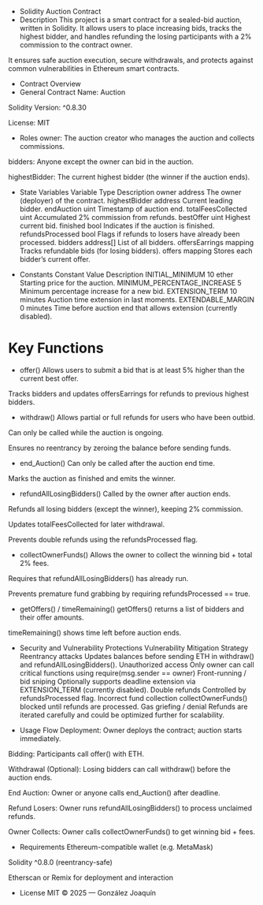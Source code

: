 - Solidity Auction Contract
- Description
This project is a smart contract for a sealed-bid auction, written in Solidity. It allows users to place increasing bids, tracks the highest bidder, and handles refunding the losing participants with a 2% commission to the contract owner.

It ensures safe auction execution, secure withdrawals, and protects against common vulnerabilities in Ethereum smart contracts.

- Contract Overview
- General
Contract Name: Auction

Solidity Version: ^0.8.30

License: MIT

- Roles
owner: The auction creator who manages the auction and collects commissions.

bidders: Anyone except the owner can bid in the auction.

highestBidder: The current highest bidder (the winner if the auction ends).

- State Variables
Variable	Type	Description
owner	address	The owner (deployer) of the contract.
highestBidder	address	Current leading bidder.
endAuction	uint	Timestamp of auction end.
totalFeesCollected	uint	Accumulated 2% commission from refunds.
bestOffer	uint	Highest current bid.
finished	bool	Indicates if the auction is finished.
refundsProcessed	bool	Flags if refunds to losers have already been processed.
bidders	address[]	List of all bidders.
offersEarrings	mapping	Tracks refundable bids (for losing bidders).
offers	mapping	Stores each bidder’s current offer.

- Constants
Constant	Value	Description
INITIAL_MINIMUM	10 ether	Starting price for the auction.
MINIMUM_PERCENTAGE_INCREASE	5	Minimum percentage increase for a new bid.
EXTENSION_TERM	10 minutes	Auction time extension in last moments.
EXTENDABLE_MARGIN	0 minutes	Time before auction end that allows extension (currently disabled).

# Key Functions
* offer()
Allows users to submit a bid that is at least 5% higher than the current best offer.

Tracks bidders and updates offersEarrings for refunds to previous highest bidders.

* withdraw()
Allows partial or full refunds for users who have been outbid.

Can only be called while the auction is ongoing.

Ensures no reentrancy by zeroing the balance before sending funds.

* end_Auction()
Can only be called after the auction end time.

Marks the auction as finished and emits the winner.

* refundAllLosingBidders()
Called by the owner after auction ends.

Refunds all losing bidders (except the winner), keeping 2% commission.

Updates totalFeesCollected for later withdrawal.

Prevents double refunds using the refundsProcessed flag.

* collectOwnerFunds()
Allows the owner to collect the winning bid + total 2% fees.

Requires that refundAllLosingBidders() has already run.

Prevents premature fund grabbing by requiring refundsProcessed == true.

* getOffers() / timeRemaining()
getOffers() returns a list of bidders and their offer amounts.

timeRemaining() shows time left before auction ends.

- Security and Vulnerability Protections
Vulnerability	Mitigation Strategy
Reentrancy attacks	Updates balances before sending ETH in withdraw() and refundAllLosingBidders().
Unauthorized access	Only owner can call critical functions using require(msg.sender == owner)
Front-running / bid sniping	Optionally supports deadline extension via EXTENSION_TERM (currently disabled).
Double refunds	Controlled by refundsProcessed flag.
Incorrect fund collection	collectOwnerFunds() blocked until refunds are processed.
Gas griefing / denial	Refunds are iterated carefully and could be optimized further for scalability.

- Usage Flow
Deployment: Owner deploys the contract; auction starts immediately.

Bidding: Participants call offer() with ETH.

Withdrawal (Optional): Losing bidders can call withdraw() before the auction ends.

End Auction: Owner or anyone calls end_Auction() after deadline.

Refund Losers: Owner runs refundAllLosingBidders() to process unclaimed refunds.

Owner Collects: Owner calls collectOwnerFunds() to get winning bid + fees.

- Requirements
Ethereum-compatible wallet (e.g. MetaMask)

Solidity ^0.8.0 (reentrancy-safe)

Etherscan or Remix for deployment and interaction

- License
MIT © 2025 — González Joaquín
